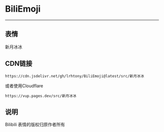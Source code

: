 # BiliEmoji
---
## 表情
新月冰冰
## CDN链接
```
https://cdn.jsdelivr.net/gh/lrhtony/BiliEmoji@latest/src/新月冰冰
```
或者使用Cloudflare
```
https://vup.pages.dev/src/新月冰冰
```
## 说明
Bilibili 表情的版权归原作者所有
